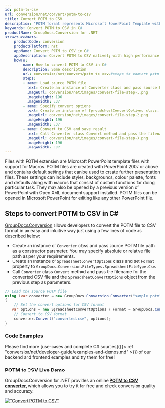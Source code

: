 ```yaml
---
id: potm-to-csv
url: conversion/net/convert/potm-to-csv
title: Convert POTM to CSV
description: "POTM format represents Microsoft PowerPoint Template with .potm extension. Learn how to convert POTM to CSV file programmatically in C# language using GroupDocs.Conversion for .NET library."
keywords: Convert POTM to CSV in C#
productName: GroupDocs.Conversion for .NET
structuredData:
    productCode: conversion
    productPlatform: net
    appName: Convert POTM to CSV in C#
    appDescription: Convert POTM to CSV natively with high performance using C# language and server side GroupDocs.Conversion for .NET APIs, without the use of any software like Microsoft or Open Office.
    howTo:
        name: How to convert POTM to CSV in C# 
        description: Some description
        url: conversion/net/convert/potm-to-csv/#steps-to-convert-potm-to-csv-in-c
        steps:
        - name: Load source POTM file 
          text: Create an instance of Converter class and pass source POTM file path as a constructor parameter. You may specify absolute or relative file path as per your requirements. 
          imageUrl: conversion/net/images/convert-file-step-1.png
          imageHeight: 196
          imageWidth: 737
        - name: Specify convert options 
          text: Create an instance of SpreadsheetConvertOptions class.
          imageUrl: conversion/net/images/convert-file-step-2.png
          imageHeight: 196
          imageWidth: 737
        - name: Convert to CSV and save result 
          text: Call Converter class Convert method and pass the filename for the converted HTML file and the SpreadsheetConvertOptions object from the previous step as parameters.
          imageUrl: conversion/net/images/convert-file-step-3.png
          imageHeight: 196
          imageWidth: 737
---
```


Files with POTM extension are Microsoft PowerPoint template files with support for Macros. POTM files are created with PowerPoint 2007 or above and contains default settings that can be used to create further presentation files. These settings can include styles, backgrounds, colour palette, fonts and defaults along with macros that consist of custom functions for doing particular task. They may also be opened by a previous version of PowerPoint with Open XML document support installed. POTM files can be opened in Microsoft PowerPoint for editing like any other PowerPoint file.

## Steps to convert POTM to CSV in C#

[GroupDocs.Conversion](https://products.groupdocs.com/conversion/net) allows developers to convert the POTM file to CSV format in an easy and intuitive way just using a few lines of code as described below:

* Create an instance of `Converter` class and pass source POTM file path as a constructor parameter. You may specify absolute or relative file path as per your requirements. 
* Create an instance of `SpreadsheetConvertOptions` class and set `Format` property to `GroupDocs.Conversion.FileTypes.SpreadsheetFileType.Csv`.
* Call `Converter` class `Convert` method and pass the filename for the converted CSV file and the `SpreadsheetConvertOptions` object from the previous step as parameters.

```csharp
// Load the source POTM file
using (var converter = new GroupDocs.Conversion.Converter("sample.potm"))
{
    // Set the convert options for CSV format
   var options = new SpreadsheetConvertOptions { Format = GroupDocs.Conversion.FileTypes.SpreadsheetFileType.Csv };
    // Convert to CSV format
    converter.Convert("converted.csv", options);
}
```

### Code Examples

Please find more [use-cases and complete C# sources]({{< ref "conversion/net/developer-guide/examples-and-demos.md" >}}) of our backend and frontend examples and try them for free!

### POTM to CSV Live Demo

GroupDocs.Conversion for .NET provides an online [**POTM to CSV converter**](https://products.groupdocs.app/conversion/potm-to-csv), which allows you to try it for free and check conversion quality and accuracy.

[!["Convert POTM to CSV"](conversion/net/images/convert-to-csv/convert-potm-to-csv.png)](https://products.groupdocs.app/conversion/potm-to-csv)